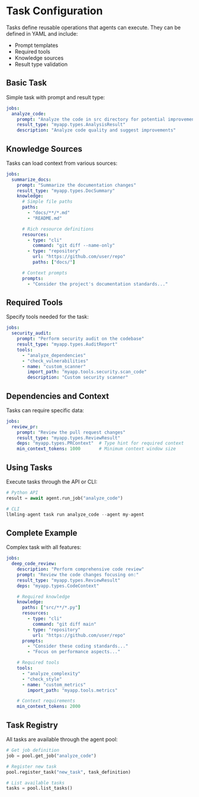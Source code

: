 # Task Configuration

Tasks define reusable operations that agents can execute. They can be defined in YAML and include:
- Prompt templates
- Required tools
- Knowledge sources
- Result type validation

## Basic Task
Simple task with prompt and result type:

```yaml
jobs:
  analyze_code:
    prompt: "Analyze the code in src directory for potential improvements"
    result_type: "myapp.types.AnalysisResult"
    description: "Analyze code quality and suggest improvements"
```

## Knowledge Sources
Tasks can load context from various sources:

```yaml
jobs:
  summarize_docs:
    prompt: "Summarize the documentation changes"
    result_type: "myapp.types.DocSummary"
    knowledge:
      # Simple file paths
      paths:
        - "docs/**/*.md"
        - "README.md"

      # Rich resource definitions
      resources:
        - type: "cli"
          command: "git diff --name-only"
        - type: "repository"
          url: "https://github.com/user/repo"
          paths: ["docs/"]

      # Context prompts
      prompts:
        - "Consider the project's documentation standards..."
```

## Required Tools
Specify tools needed for the task:

```yaml
jobs:
  security_audit:
    prompt: "Perform security audit on the codebase"
    result_type: "myapp.types.AuditReport"
    tools:
      - "analyze_dependencies"
      - "check_vulnerabilities"
      - name: "custom_scanner"
        import_path: "myapp.tools.security.scan_code"
        description: "Custom security scanner"
```

## Dependencies and Context
Tasks can require specific data:

```yaml
jobs:
  review_pr:
    prompt: "Review the pull request changes"
    result_type: "myapp.types.ReviewResult"
    deps: "myapp.types.PRContext"  # Type hint for required context
    min_context_tokens: 1000       # Minimum context window size
```

## Using Tasks
Execute tasks through the API or CLI:

```python
# Python API
result = await agent.run_job("analyze_code")

# CLI
llmling-agent task run analyze_code --agent my-agent
```

## Complete Example
Complex task with all features:

```yaml
jobs:
  deep_code_review:
    description: "Perform comprehensive code review"
    prompt: "Review the code changes focusing on:"
    result_type: "myapp.types.ReviewResult"
    deps: "myapp.types.CodeContext"

    # Required knowledge
    knowledge:
      paths: ["src/**/*.py"]
      resources:
        - type: "cli"
          command: "git diff main"
        - type: "repository"
          url: "https://github.com/user/repo"
      prompts:
        - "Consider these coding standards..."
        - "Focus on performance aspects..."

    # Required tools
    tools:
      - "analyze_complexity"
      - "check_style"
      - name: "custom_metrics"
        import_path: "myapp.tools.metrics"

    # Context requirements
    min_context_tokens: 2000
```

## Task Registry
All tasks are available through the agent pool:

```python
# Get job definition
job = pool.get_job("analyze_code")

# Register new task
pool.register_task("new_task", task_definition)

# List available tasks
tasks = pool.list_tasks()
```
```

